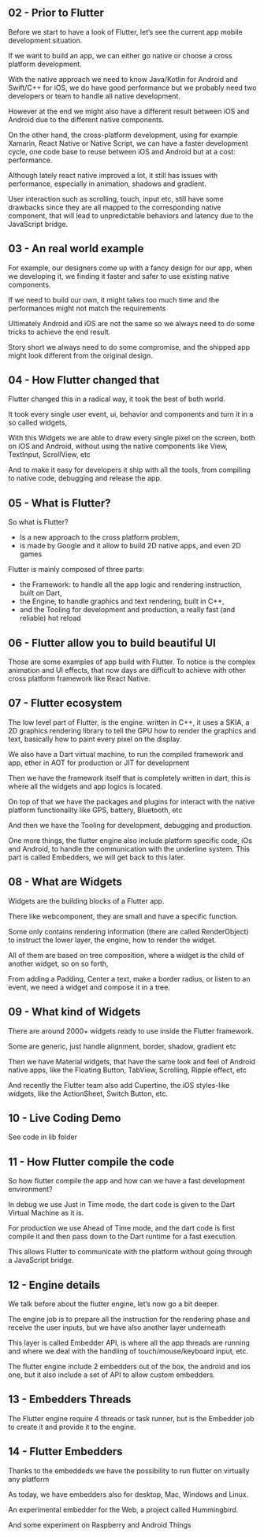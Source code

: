 ## 02 - Prior to Flutter

Before we start to have a look of Flutter, let’s see the current app mobile development situation.

If we want to build an app, we can either go native or choose a cross platform development.

With the native approach we need to know Java/Kotlin for Android and Swift/C++ for iOS, we do have good performance but we probably need two developers or team to handle all native development.

However at the end we might also have a different result between iOS and Android due to the different native components.

On the other hand, the cross-platform development, using for example Xamarin, React Native or Native Script, we can have a faster development cycle, one code base to reuse between iOS and Android but at a cost: performance.

Although lately react native improved a lot, it still has issues with performance, especially in animation, shadows and gradient.

User interaction such as scrolling, touch, input etc, still have some drawbacks since they are all mapped to the corresponding native component, that will lead to unpredictable behaviors and latency due to the JavaScript bridge.

## 03 - An real world example

For example, our designers come up with a fancy design for our app, when we developing it, we finding it faster and safer to use existing native components.

If we need to build our own, it might takes too much time and the performances might not match the requirements

Ultimately Android and iOS are not the same so we always need to do some tricks to achieve the end result.

Story short we always need to do some compromise, and the shipped app might look different from the original design.

## 04 - How Flutter changed that

Flutter changed this in a radical way, it took the best of both world.

It took every single user event, ui, behavior and components and turn it in a so called widgets,

With this Widgets we are able to draw every single pixel on the screen, both on iOS and Android, without using the native components like View, TextInput, ScrollView, etc

And to make it easy for developers it ship with all the tools, from compiling to native code, debugging and release the app.

## 05 - What is Flutter?

So what is Flutter?

- Is a new approach to the cross platform problem,
- is made by Google and it allow to build 2D native apps, and even 2D games

Flutter is mainly composed of three parts:

- the Framework: to handle all the app logic and rendering instruction, built on Dart,
- the Engine, to handle graphics and text rendering, built in C++,
- and the Tooling for development and production, a really fast (and reliable) hot reload

## 06 - Flutter allow you to build beautiful UI

Those are some examples of app build with Flutter. To notice is the complex animation and UI effects, that now days are difficult to achieve with other cross platform framework like React Native.

## 07 - Flutter ecosystem

The low level part of Flutter, is the engine. written in C++, it uses a SKIA, a 2D graphics rendering library to tell the GPU how to render the graphics and text, basically how to paint every pixel on the display.

We also have a Dart virtual machine, to run the compiled framework and app, ether in AOT for production or JIT for development

Then we have the framework itself that is completely written in dart, this is where all the widgets and app logics is located.

On top of that we have the packages and plugins for interact with the native platform functionality like GPS, battery, Bluetooth, etc

And then we have the Tooling for development, debugging and production.

One more things, the flutter engine also include platform specific code, iOs and Android, to handle the communication with the underline system. This part is called Embedders, we will get back to this later.

## 08 - What are Widgets

Widgets are the building blocks of a Flutter app.

There like webcomponent, they are small and have a specific function.

Some only contains rendering information (there are called RenderObject) to instruct the lower layer, the engine, how to render the widget.

All of them are based on tree composition, where a widget is the child of another widget, so on so forth,

From adding a Padding, Center a text, make a border radius, or listen to an event, we need a widget and compose it in a tree.

## 09 - What kind of Widgets

There are around 2000+ widgets ready to use inside the Flutter framework.

Some are generic, just handle alignment, border, shadow, gradient etc

Then we have Material widgets, that have the same look and feel of Android native apps, like the Floating Button, TabView, Scrolling, Ripple effect, etc

And recently the Flutter team also add Cupertino, the iOS styles-like widgets, like the ActionSheet, Switch Button, etc.

## 10 - Live Coding Demo

See code in lib folder

## 11 - How Flutter compile the code

So how flutter compile the app and how can we have a fast development environment?

In debug we use Just in Time mode, the dart code is given to the Dart Virtual Machine as it is.

For production we use Ahead of Time mode, and the dart code is first compile it and then pass down to the Dart runtime for a fast execution.

This allows Flutter to communicate with the platform without going through a JavaScript bridge.

## 12 - Engine details

We talk before about the flutter engine, let’s now go a bit deeper.

The engine job is to prepare all the instruction for the rendering phase and receive the user inputs, but we have also another layer underneath

This layer is called Embedder API, is where all the app threads are running and where we deal with the handling of touch/mouse/keyboard input, etc.

The flutter engine include 2 embedders out of the box, the android and ios one, but it also include a set of API to allow custom embedders.

## 13 - Embedders Threads

The Flutter engine require 4 threads or task runner, but is the Embedder job to create it and provide it to the engine.

## 14 - Flutter Embedders

Thanks to the embeddeds we have the possibility to run flutter on virtually any platform

As today, we have embedders also for desktop, Mac, Windows and Linux.

An experimental embedder for the Web, a project called Hummingbird.

And some experiment on Raspberry and Android Things
